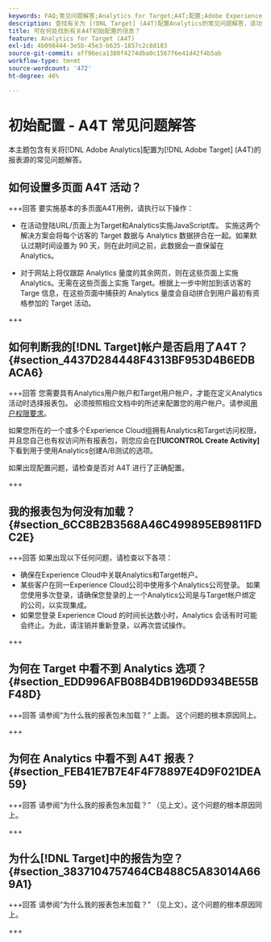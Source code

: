 ```yaml
---
keywords: FAQ;常见问题解答;Analytics for Target;A4T;配置;Adobe Experience Cloud
description: 查找有关为 [!DNL Target] (A4T)配置Analytics的常见问题解答，该功能允许您为 [!DNL Target] 活动使用Analytics报表。
title: 可在何处找到有关A4T初始配置的信息？
feature: Analytics for Target (A4T)
exl-id: 4b098444-3e5b-45e3-b635-1857c2c8d183
source-git-commit: aff96eca1380f4274dba0c1567f6e41d42f4b5ab
workflow-type: tm+mt
source-wordcount: '472'
ht-degree: 46%

---
```


# 初始配置 - A4T 常见问题解答

本主题包含有关将[!DNL Adobe Analytics]配置为[!DNL Adobe Target] (A4T)的报表源的常见问题解答。

## 如何设置多页面 A4T 活动？

+++回答
要实施基本的多页面A4T用例，请执行以下操作：

* 在活动登陆URL/页面上为Target和Analytics实施JavaScript库。 实施这两个解决方案会将每个访客的 Target 数据与 Analytics 数据拼合在一起。如果默认过期时间设置为 90 天，则在此时间之前，此数据会一直保留在 Analytics。

* 对于网站上将仅跟踪 Analytics 量度的其余网页，则在这些页面上实施 Analytics。无需在这些页面上实施 Target。根据上一步中附加到该访客的 Targe 信息，在这些页面中捕获的 Analytics 量度会自动拼合到用户最初有资格参加的 Target 活动。

+++

## 如何判断我的[!DNL Target]帐户是否启用了A4T？ {#section_4437D284448F4313BF953D4B6EDBACA6}

+++回答
您需要具有Analytics用户帐户和Target用户帐户，才能在定义Analytics活动时选择报表包。 必须按照相应文档中的所述来配置您的用户帐户。请参阅[用户权限要求](/help/main/c-integrating-target-with-mac/a4t/account-reqs.md#concept_4BC06CAB00BF46FF9362AFE98656B083)。

如果您所在的一个或多个Experience Cloud组拥有Analytics和Target访问权限，并且您自己也有权访问所有报表包，则您应会在&#x200B;**[!UICONTROL Create Activity]**&#x200B;下看到用于使用Analytics创建A/B测试的选项。

如果出现配置问题，请检查是否对 A4T 进行了正确配置。

+++

## 我的报表包为何没有加载？ {#section_6CC8B2B3568A46C499895EB9811FDC2E}

+++回答
如果出现以下任何问题，请检查以下各项：

* 确保在Experience Cloud中关联Analytics和Target帐户。
* 某些客户在同一Experience Cloud公司中使用多个Analytics公司登录。 如果您使用多次登录，请确保您登录的上一个Analytics公司是与Target帐户绑定的公司，以实现集成。
* 如果您登录 Experience Cloud 的时间长达数小时，Analytics 会话有时可能会终止。为此，请注销并重新登录，以再次尝试操作。

+++

## 为何在 Target 中看不到 Analytics 选项？ {#section_EDD996AFB08B4DB196DD934BE55BF48D}

+++回答
请参阅“为什么我的报表包未加载？” 上面。 这个问题的根本原因同上。

+++

## 为何在 Analytics 中看不到 A4T 报表？ {#section_FEB41E7B7E4F4F78897E4D9F021DEA59}

+++回答
请参阅“为什么我的报表包未加载？” （见上文）。这个问题的根本原因同上。

+++

## 为什么[!DNL Target]中的报告为空？ {#section_3837104757464CB488C5A83014A669A1}

+++回答
请参阅“为什么我的报表包未加载？” （见上文）。这个问题的根本原因同上。

+++
